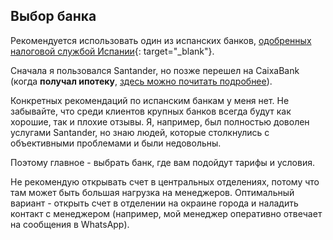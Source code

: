 ## Выбор банка

Рекомендуется использовать один из испанских
банков, [одобренных налоговой службой Испании](https://sede.agenciatributaria.gob.es/Sede/deudas-apremios-embargos-subastas/pagar-aplazar-consultar/listado-entidades-bancarias-adheridas.html?faqId=c2018148e27c2710VgnVCM100000dc381e0aRCRD){:
target="_blank"}.

Сначала я пользовался Santander, но позже перешел на CaixaBank (когда **получал ипотеку**, [здесь можно почитать 
подробнее](#получение-ипотеки-в-испании-для-аутономо-мой-опыт-и-ошибки)).

Конкретных рекомендаций по испанским банкам у меня нет. Не забывайте, что среди клиентов крупных банков всегда
будут как хорошие, так и плохие отзывы. Я, например, был полностью доволен услугами Santander, но знаю людей, которые
столкнулись с объективными проблемами и были недовольны.

Поэтому главное - выбрать банк, где вам подойдут тарифы и условия.

Не рекомендую открывать счет в центральных отделениях, потому что там может быть большая нагрузка на менеджеров.
Оптимальный вариант - открыть счет в отделении на окраине города и наладить контакт с менеджером (например, мой менеджер
оперативно отвечает на сообщения в WhatsApp).

